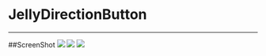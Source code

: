 # JellyDirectionButton
---------
##ScreenShot
![](https://github.com/bonghyun2/jelly-direction-button/tree/master/screenshots/Screenshot_button_normal.png)
![](https://github.com/bonghyun2/jelly-direction-button/tree/master/screenshots/Screenshot_button_normal.png)
![](https://github.com/bonghyun2/jelly-direction-button/tree/master/screenshots/Screenshot_button_normal.png)
